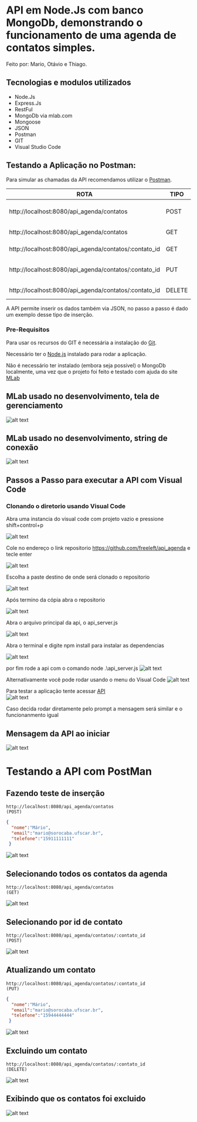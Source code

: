 # API em Node.Js com banco MongoDb, demonstrando o funcionamento de uma agenda de contatos simples.
Feito por: Mario, Otávio e Thiago.

## Tecnologias e modulos utilizados

- Node.Js
- Express.Js
- RestFul
- MongoDb via mlab.com
- Mongoose
- JSON
- Postman
- GIT
- Visual Studio Code

## Testando a Aplicação no Postman:

Para simular as chamadas da API recomendamos utilizar o [Postman](https://chrome.google.com/webstore/detail/postman/fhbjgbiflinjbdggehcddcbncdddomop).

  ROTA                                               | TIPO |    Descrição      |      Observação       |
---------------------------------------------------- |----- | ------------------|-----------------------|
http://localhost:8080/api_agenda/contatos              |POST  | Inserir Contato   | x-www-form-urlencoded |
http://localhost:8080/api_agenda/contatos              |GET   | Selecionar Todos  |                       |
http://localhost:8080/api_agenda/contatos/:contato_id  |GET   | Selecionar Por Id |                       |
http://localhost:8080/api_agenda/contatos/:contato_id  |PUT   | Atualizar Por Id  | x-www-form-urlencoded |
http://localhost:8080/api_agenda/contatos/:contato_id  |DELETE| Excluir Por Id    |                       |

A API permite inserir os dados também via JSON, no passo a passo é dado um exemplo desse tipo de inserção.

### Pre-Requisitos

Para usar os recursos do GIT é necessária a instalação do [Git](https://git-scm.com/).

Necessário ter o [Node.js](https://nodejs.org/en/download/) instalado para rodar a aplicação.

Não é necessário ter instalado (embora seja possivel) o MongoDb localmente, uma vez que o projeto foi feito e testado com ajuda do site [MLab](https://mlab.com/)

## MLab usado no desenvolvimento, tela de gerenciamento
![alt text](https://raw.githubusercontent.com/freeleft/api_agenda/master/images/mlab.png)

## MLab usado no desenvolvimento, string de conexão
![alt text](https://raw.githubusercontent.com/freeleft/api_agenda/master/images/mlabc.png)


## Passos a Passo para executar a API com Visual Code

### Clonando o diretorio usando Visual Code

Abra uma instancia do visual code com projeto vazio e pressione shift+control+p

![alt text](https://raw.githubusercontent.com/freeleft/api_agenda/master/images/vs1.png)

Cole no endereço o link repositorio https://github.com/freeleft/api_agenda e tecle enter

![alt text](https://raw.githubusercontent.com/freeleft/api_agenda/master/images/vs2.png)

Escolha a paste destino de onde será clonado o repositorio

![alt text](https://raw.githubusercontent.com/freeleft/api_agenda/master/images/vs3.png)

Após termino da cópia abra o repositorio

![alt text](https://raw.githubusercontent.com/freeleft/api_agenda/master/images/vs4.png)

Abra o arquivo principal da api, o api_server.js

![alt text](https://raw.githubusercontent.com/freeleft/api_agenda/master/images/vs5.png)

Abra o terminal e digite npm install para instalar as dependencias

![alt text](https://raw.githubusercontent.com/freeleft/api_agenda/master/images/vs7.png)

por fim rode a api com o comando node .\api_server.js
![alt text](https://raw.githubusercontent.com/freeleft/api_agenda/master/images/vs8.png)

Alternativamente você pode rodar usando o menu do Visual Code
![alt text](https://raw.githubusercontent.com/freeleft/api_agenda/master/images/vs6.png)

Para testar a aplicação tente acessar [API](http://localhost:8080/api_agenda)      
![alt text](https://raw.githubusercontent.com/freeleft/api_agenda/master/images/vs9.png)

Caso decida rodar diretamente pelo prompt a mensagem será similar e o funcionanmento igual

## Mensagem da API ao iniciar
![alt text](https://raw.githubusercontent.com/freeleft/api_agenda/master/images/img1.png)


# Testando a API com PostMan

## Fazendo teste de inserção
```
http://localhost:8080/api_agenda/contatos
(POST)
```
```json
{
  "nome":"Mário",
  "email":"mario@sorocaba.ufscar.br",
  "telefone":"15911111111"
 }
```

![alt text](https://raw.githubusercontent.com/freeleft/api_agenda/master/images/img2.png)


## Selecionando todos os contatos da agenda
```
http://localhost:8080/api_agenda/contatos
(GET)
```


![alt text](https://raw.githubusercontent.com/freeleft/api_agenda/master/images/img3.png)


## Selecionando por id de contato
```
http://localhost:8080/api_agenda/contatos/:contato_id
(POST)
```

![alt text](https://raw.githubusercontent.com/freeleft/api_agenda/master/images/img4.png)


## Atualizando um contato
```
http://localhost:8080/api_agenda/contatos/:contato_id
(PUT)
```
```json
{
  "nome":"Mário",
  "email":"mario@sorocaba.ufscar.br",
  "telefone":"15944444444"
 }
```

![alt text](https://raw.githubusercontent.com/freeleft/api_agenda/master/images/img5.png)


## Excluindo um contato
```
http://localhost:8080/api_agenda/contatos/:contato_id
(DELETE)
```

![alt text](https://raw.githubusercontent.com/freeleft/api_agenda/master/images/img6.png)


## Exibindo que os contatos foi excluido
![alt text](https://raw.githubusercontent.com/freeleft/api_agenda/master/images/img7.png)

